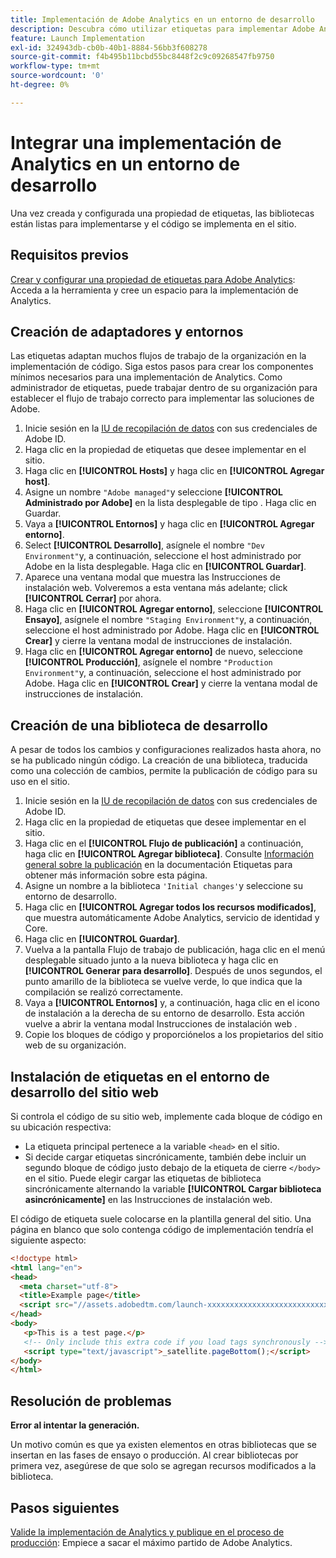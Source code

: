 ```yaml
---
title: Implementación de Adobe Analytics en un entorno de desarrollo
description: Descubra cómo utilizar etiquetas para implementar Adobe Analytics en su entorno de desarrollo.
feature: Launch Implementation
exl-id: 324943db-cb0b-40b1-8884-56bb3f608278
source-git-commit: f4b495b11bcbd55bc8448f2c9c09268547fb9750
workflow-type: tm+mt
source-wordcount: '0'
ht-degree: 0%

---
```


# Integrar una implementación de Analytics en un entorno de desarrollo

Una vez creada y configurada una propiedad de etiquetas, las bibliotecas están listas para implementarse y el código se implementa en el sitio.

## Requisitos previos

[Crear y configurar una propiedad de etiquetas para Adobe Analytics](create-analytics-property.md): Acceda a la herramienta y cree un espacio para la implementación de Analytics.

## Creación de adaptadores y entornos

Las etiquetas adaptan muchos flujos de trabajo de la organización en la implementación de código. Siga estos pasos para crear los componentes mínimos necesarios para una implementación de Analytics. Como administrador de etiquetas, puede trabajar dentro de su organización para establecer el flujo de trabajo correcto para implementar las soluciones de Adobe.

1. Inicie sesión en la [IU de recopilación de datos](https://experience.adobe.com/data-collection) con sus credenciales de Adobe ID.
2. Haga clic en la propiedad de etiquetas que desee implementar en el sitio.
3. Haga clic en **[!UICONTROL Hosts]** y haga clic en **[!UICONTROL Agregar host]**.
4. Asigne un nombre `"Adobe managed"`y seleccione **[!UICONTROL Administrado por Adobe]** en la lista desplegable de tipo . Haga clic en Guardar.
5. Vaya a **[!UICONTROL Entornos]** y haga clic en **[!UICONTROL Agregar entorno]**.
6. Select **[!UICONTROL Desarrollo]**, asígnele el nombre `"Dev Environment"`y, a continuación, seleccione el host administrado por Adobe en la lista desplegable. Haga clic en **[!UICONTROL Guardar]**.
7. Aparece una ventana modal que muestra las Instrucciones de instalación web. Volveremos a esta ventana más adelante; click **[!UICONTROL Cerrar]** por ahora.
8. Haga clic en **[!UICONTROL Agregar entorno]**, seleccione **[!UICONTROL Ensayo]**, asígnele el nombre `"Staging Environment"`y, a continuación, seleccione el host administrado por Adobe. Haga clic en **[!UICONTROL Crear]** y cierre la ventana modal de instrucciones de instalación.
9. Haga clic en **[!UICONTROL Agregar entorno]** de nuevo, seleccione **[!UICONTROL Producción]**, asígnele el nombre `"Production Environment"`y, a continuación, seleccione el host administrado por Adobe. Haga clic en **[!UICONTROL Crear]** y cierre la ventana modal de instrucciones de instalación.

## Creación de una biblioteca de desarrollo

A pesar de todos los cambios y configuraciones realizados hasta ahora, no se ha publicado ningún código. La creación de una biblioteca, traducida como una colección de cambios, permite la publicación de código para su uso en el sitio.

1. Inicie sesión en la [IU de recopilación de datos](https://experience.adobe.com/data-collection) con sus credenciales de Adobe ID.
2. Haga clic en la propiedad de etiquetas que desee implementar en el sitio.
3. Haga clic en el **[!UICONTROL Flujo de publicación]** a continuación, haga clic en **[!UICONTROL Agregar biblioteca]**. Consulte [Información general sobre la publicación](https://experienceleague.adobe.com/docs/experience-platform/tags/publish/overview.html) en la documentación Etiquetas para obtener más información sobre esta página.
4. Asigne un nombre a la biblioteca `'Initial changes'`y seleccione su entorno de desarrollo.
5. Haga clic en **[!UICONTROL Agregar todos los recursos modificados]**, que muestra automáticamente Adobe Analytics, servicio de identidad y Core.
6. Haga clic en **[!UICONTROL Guardar]**.
7. Vuelva a la pantalla Flujo de trabajo de publicación, haga clic en el menú desplegable situado junto a la nueva biblioteca y haga clic en **[!UICONTROL Generar para desarrollo]**. Después de unos segundos, el punto amarillo de la biblioteca se vuelve verde, lo que indica que la compilación se realizó correctamente.
8. Vaya a **[!UICONTROL Entornos]** y, a continuación, haga clic en el icono de instalación a la derecha de su entorno de desarrollo. Esta acción vuelve a abrir la ventana modal Instrucciones de instalación web .
9. Copie los bloques de código y proporciónelos a los propietarios del sitio web de su organización.

## Instalación de etiquetas en el entorno de desarrollo del sitio web

Si controla el código de su sitio web, implemente cada bloque de código en su ubicación respectiva:

* La etiqueta principal pertenece a la variable `<head>` en el sitio.
* Si decide cargar etiquetas sincrónicamente, también debe incluir un segundo bloque de código justo debajo de la etiqueta de cierre `</body>` en el sitio. Puede elegir cargar las etiquetas de biblioteca sincrónicamente alternando la variable **[!UICONTROL Cargar biblioteca asincrónicamente]** en las Instrucciones de instalación web.

El código de etiqueta suele colocarse en la plantilla general del sitio. Una página en blanco que solo contenga código de implementación tendría el siguiente aspecto:

```html
<!doctype html>
<html lang="en">
<head>
  <meta charset="utf-8">
  <title>Example page</title>
  <script src="//assets.adobedtm.com/launch-xxxxxxxxxxxxxxxxxxxxxxxxxxxxxxxxxx-development.min.js"></script>
</head>
<body>
   <p>This is a test page.</p>
   <!-- Only include this extra code if you load tags synchronously -->
   <script type="text/javascript">_satellite.pageBottom();</script>
</body>
</html>
```

## Resolución de problemas

**Error al intentar la generación.**

Un motivo común es que ya existen elementos en otras bibliotecas que se insertan en las fases de ensayo o producción. Al crear bibliotecas por primera vez, asegúrese de que solo se agregan recursos modificados a la biblioteca.

## Pasos siguientes

[Valide la implementación de Analytics y publique en el proceso de producción](validate-publish-prod.md): Empiece a sacar el máximo partido de Adobe Analytics.
